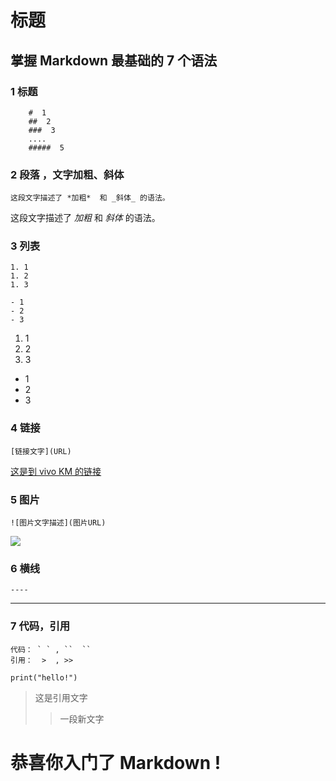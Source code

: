# 标题

## 掌握 Markdown 最基础的 7 个语法

### 1 标题 
```` 
    #  1
    ##  2 
    ###  3
    ....  
    #####  5
````

### 2 段落 ，文字加粗、斜体
````
这段文字描述了 *加粗*  和 _斜体_ 的语法。
````
这段文字描述了 *加粗*  和 _斜体_ 的语法。

### 3 列表 
````
1. 1
1. 2
1. 3

- 1
- 2
- 3
````
1. 1
1. 2
1. 3

- 1
- 2
- 3

### 4 链接
````
[链接文字](URL)
````
[这是到 vivo KM 的链接](https://km.vivo.xyz/)

### 5 图片 
````
![图片文字描述](图片URL)
````
![](https://pic1.zhimg.com/v2-231cc4a5b5da8a5f4a32ead9ad54b0c0_1440w.jpg?source=172ae18b)

### 6 横线
````
----
````
----
### 7 代码，引用
````
代码： ` ` , ``  ``
引用：  >  , >> 
````
`print("hello!")`

> 这是引用文字
>> 一段新文字

# 恭喜你入门了 Markdown ! 
